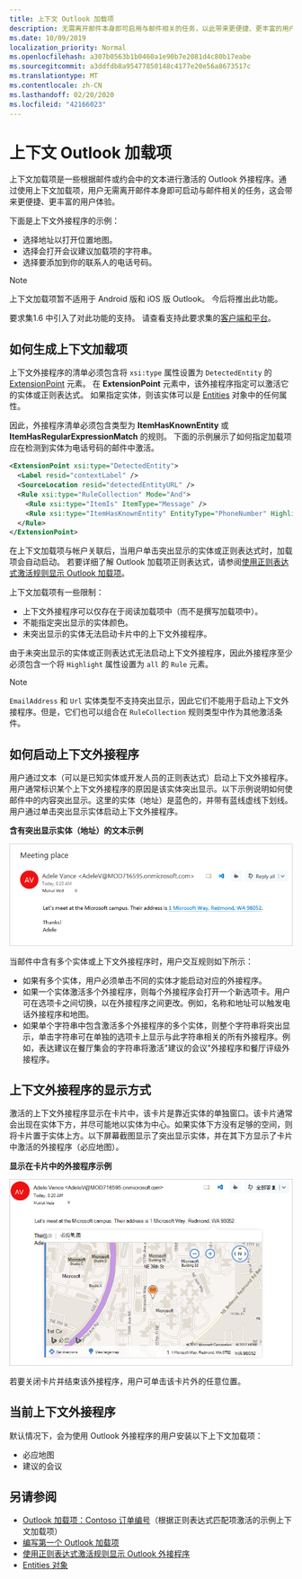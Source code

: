 ```yaml
---
title: 上下文 Outlook 加载项
description: 无需离开邮件本身即可启用与邮件相关的任务，以此带来更便捷、更丰富的用户体验。
ms.date: 10/09/2019
localization_priority: Normal
ms.openlocfilehash: a307b0563b1b0460a1e90b7e2081d4c80b17eabe
ms.sourcegitcommit: a3ddfdb8a95477850148c4177e20e56a8673517c
ms.translationtype: MT
ms.contentlocale: zh-CN
ms.lasthandoff: 02/20/2020
ms.locfileid: "42166023"
---
```

# <a name="contextual-outlook-add-ins"></a>上下文 Outlook 加载项

上下文加载项是一些根据邮件或约会中的文本进行激活的 Outlook 外接程序。通过使用上下文加载项，用户无需离开邮件本身即可启动与邮件相关的任务，这会带来更便捷、更丰富的用户体验。

下面是上下文外接程序的示例：

- 选择地址以打开位置地图。
- 选择会打开会议建议加载项的字符串。
- 选择要添加到你的联系人的电话号码。


> [!NOTE]
> 上下文加载项暂不适用于 Android 版和 iOS 版 Outlook。 今后将推出此功能。
>
> 要求集1.6 中引入了对此功能的支持。 请查看支持此要求集的[客户端和平台](../reference/requirement-sets/outlook-api-requirement-sets.md#requirement-sets-supported-by-exchange-servers-and-outlook-clients)。

## <a name="how-to-make-a-contextual-add-in"></a>如何生成上下文加载项

上下文外接程序的清单必须包含将 `xsi:type` 属性设置为 `DetectedEntity` 的 [ExtensionPoint](../reference/manifest/extensionpoint.md) 元素。 在 **ExtensionPoint** 元素中，该外接程序指定可以激活它的实体或正则表达式。 如果指定实体，则该实体可以是 [Entities](/javascript/api/outlook/office.entities) 对象中的任何属性。

因此，外接程序清单必须包含类型为 **ItemHasKnownEntity** 或 **ItemHasRegularExpressionMatch** 的规则。 下面的示例展示了如何指定加载项应在检测到实体为电话号码的邮件中激活。

```XML
<ExtensionPoint xsi:type="DetectedEntity">
  <Label resid="contextLabel" />
  <SourceLocation resid="detectedEntityURL" />
  <Rule xsi:type="RuleCollection" Mode="And">
    <Rule xsi:type="ItemIs" ItemType="Message" />
    <Rule xsi:type="ItemHasKnownEntity" EntityType="PhoneNumber" Highlight="all" />
  </Rule>
</ExtensionPoint>
```

在上下文加载项与帐户关联后，当用户单击突出显示的实体或正则表达式时，加载项会自动启动。 若要详细了解 Outlook 加载项正则表达式，请参阅[使用正则表达式激活规则显示 Outlook 加载项](use-regular-expressions-to-show-an-outlook-add-in.md)。

上下文加载项有一些限制：

- 上下文外接程序可以仅存在于阅读加载项中（而不是撰写加载项中）。
- 不能指定突出显示的实体颜色。
- 未突出显示的实体无法启动卡片中的上下文外接程序。

由于未突出显示的实体或正则表达式无法启动上下文外接程序，因此外接程序至少必须包含一个将 `Highlight` 属性设置为 `all` 的 `Rule` 元素。

> [!NOTE]
> `EmailAddress` 和 `Url` 实体类型不支持突出显示，因此它们不能用于启动上下文外接程序。但是，它们也可以组合在 `RuleCollection` 规则类型中作为其他激活条件。

## <a name="how-to-launch-a-contextual-add-in"></a>如何启动上下文外接程序

用户通过文本（可以是已知实体或开发人员的正则表达式）启动上下文外接程序。用户通常标识某个上下文外接程序的原因是该实体突出显示。以下示例说明如何使邮件中的内容突出显示。这里的实体（地址）是蓝色的，并带有蓝线虚线下划线。用户通过单击突出显示实体启动上下文外接程序。 

**含有突出显示实体（地址）的文本示例**

![在电子邮件中显示突出显示的实体](../images/outlook-detected-entity-highlight.png)
    
当邮件中含有多个实体或上下文外接程序时，用户交互规则如下所示：

- 如果有多个实体，用户必须单击不同的实体才能启动对应的外接程序。
- 如果一个实体激活多个外接程序，则每个外接程序会打开一个新选项卡。用户可在选项卡之间切换，以在外接程序之间更改。例如，名称和地址可以触发电话外接程序和地图。
- 如果单个字符串中包含激活多个外接程序的多个实体，则整个字符串将突出显示，单击字符串可在单独的选项卡上显示与此字符串相关的所有外接程序。例如，表达建议在餐厅集会的字符串将激活"建议的会议"外接程序和餐厅评级外接程序。

## <a name="how-a-contextual-add-in-displays"></a>上下文外接程序的显示方式

激活的上下文外接程序显示在卡片中，该卡片是靠近实体的单独窗口。该卡片通常会出现在实体下方，并尽可能地以实体为中心。如果实体下方没有足够的空间，则将卡片置于实体上方。以下屏幕截图显示了突出显示实体，并在其下方显示了卡片中激活的外接程序（必应地图）。

**显示在卡片中的外接程序示例**

![在卡片中显示上下文相关应用程序](../images/outlook-detected-entity-card.png)

若要关闭卡片并结束该外接程序，用户可单击该卡片外的任意位置。

## <a name="current-contextual-add-ins"></a>当前上下文外接程序

默认情况下，会为使用 Outlook 外接程序的用户安装以下上下文加载项：

- 必应地图 
- 建议的会议

## <a name="see-also"></a>另请参阅

- [Outlook 加载项：Contoso 订单编号](https://github.com/OfficeDev/Outlook-Add-In-Contextual-Regex)（根据正则表达式匹配项激活的示例上下文加载项）
- [编写第一个 Outlook 加载项](../quickstarts/outlook-quickstart.md)
- [使用正则表达式激活规则显示 Outlook 外接程序](use-regular-expressions-to-show-an-outlook-add-in.md)
- [Entities 对象](/javascript/api/outlook/office.entities)
